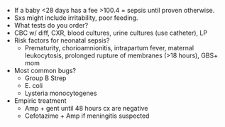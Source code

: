 - If a baby <28 days has a fee >100.4 = sepsis until proven otherwise.
- Sxs might include irritability, poor feeding.
- What tests do you order?
- CBC w/ diff, CXR, blood cultures, urine cultures (use catheter), LP
- Risk factors for neonatal sepsis?
	- Prematurity, chorioamnionitis, intrapartum fever, maternal leukocytosis, prolonged rupture of membranes (>18 hours), GBS+ mom
- Most common bugs?
	- Group B Strep
	- E. coli
	- Lysteria monocytogenes
- Empiric treatment
	- Amp + gent until 48 hours cx are negative
	- Cefotazime + Amp if meningitis suspected